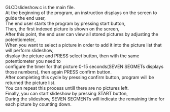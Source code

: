 GLCDslideshow.c is the main file.                                                                                                     
At the beginning of the program, an instruction displays on the screen to guide the end user,                  
The end user starts the program by pressing start button,                                          
Then, the first indexed picture is shown on the screen,                          
After this point, the end user can view all stored pictures by adjusting the potentiometer,                            
When you want to select a picture in order to add it into the picture list that will perform slideshow,                        
display the picture and PRESS select button, then with the same potentiometer you need to                             
configure the timer for that picture 0-15 seconds(SEVEN SEGMETs displays those numbers), then again PRESS confirm button.                                        
After completing this cycle by pressing confirm button, program will be returned the picture list.                               
You can repeat this process untill there are no pictures left.                         
Finally, you can start slideshow by pressing START button,                            
During the slideshow, SEVEN SEGMENTs will indicate the remaining time for each picture by counting down.                                       

